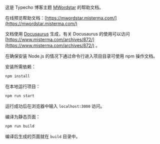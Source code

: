 这是 Typecho 博客主题 [MWordstar](https://github.com/changbin1997/MWordStar) 的帮助文档。

在线预览帮助文档：[https://mwordstar.misterma.com/](https://mwordstar.misterma.com/)

文档使用 [Docusaurus](https://github.com/facebook/docusaurus) 生成，有关 Docusaurus 的使用可以访问 [https://www.misterma.com/archives/872/](https://www.misterma.com/archives/872/) 。

在确保安装 Node.js 的情况下通过命令行进入项目目录可使用 npm 操作文档。

安装所需依赖：

```bash
npm install
```

在本地运行项目：

```bash
npm run start
```

运行成功后在浏览器中输入 `localhost:3000` 访问。

编译为静态页面：

```bash
npm run build
```

编译后生成的页面就在 `build` 目录中。